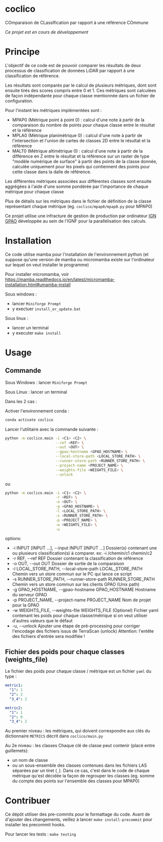 # coclico

COmparaison de CLassIfication par rapport à une référence COmmune

*Ce projet est en cours de développement*

# Principe

L'objectif de ce code est de pouvoir comparer les résultats de deux processus de classification de données LiDAR
par rapport à une classification de référence.

Les résultats sont comparés par le calcul de plusieurs métriques, dont sont ensuite tirés des scores compris entre
0 et 1. Ces métriques sont calculées de façon indépendante pour chaque classe mentionnée dans un fichier de
configuration.

Pour l'instant les métriques implémentées sont :
* MPAP0 (Métrique point à point 0) : calcul d'une note à partir de la comparaison du nombre de points pour chaque classe
entre le résultat et la référence
* MPLA0 (Métrique planimétrique 0) : calcul d'une note à partir de l'intersection et l'union de cartes de classes 2D
entre le résultat et la référence
* MALT0 (Métrique altimétrique 0) : calcul d'une note à partir de la différence en Z entre le résultat et la référence
sur un raster de type "modèle numérique de surface" à partir des points de la classe donnée, calculée uniquement pour
les pixels qui contiennent des points pour cette classe dans la dalle de référence.

Les différentes métriques associées aux différentes classes sont ensuite aggrégées à l'aide d'une somme pondérée par
l'importance de chaque métrique pour chaque classe

Plus de détails sur les métriques dans le fichier de définition de la classe représentant chaque métrique
(eg. `coclico/mpap0/mpap0.py` pour MPAP0)

Ce projet utilise une infracture de gestion de production par ordinateur [IGN GPAO](https://github.com/ign-gpao)
développée au sein de l'IGNF pour la parallélisation des calculs.


# Installation

Ce code utilise mamba pour l'installation de l'environnement python (et suppose qu'une version de mamba ou micromamba
existe sur l'ordinateur sur lequel on veut installer le programme)

Pour installer micromamba, voir https://mamba.readthedocs.io/en/latest/micromamba-installation.html#umamba-install

Sous windows :
* lancer `Miniforge Prompt`
* y exectuer `install_or_update.bat`

Sous linux :
* lancer un terminal
* y executer `make install`

# Usage

## Commande

Sous Windows : lancer `Miniforge Prompt`

Sous Linux : lancer un terminal

Dans les 2 cas :

Activer l'environnement conda :
```bash
conda activate coclico
```

Lancer l'utilitaire avec la commande suivante :

```bash
python -m coclico.main -i <C1> <C2> \
                       --ref <REF> \
                       --out <OUT> \
                       --gpao-hostname <GPAO_HOSTNAME> \
                       --local-store-path <LOCAL_STORE_PATH> \
                       --runner-store-path <RUNNER_STORE_PATH> \
                       --project-name <PROJECT_NAME> \
                       --weights-file <WEIGHTS_FILE> \
                       --unlock
```

ou

```bash
python -m coclico.main -i <C1> <C2> \
                       -r <REF> \
                       -o <OUT> \
                       -g <GPAO_HOSTNAME> \
                       -l <LOCAL_STORE_PATH> \
                       -s <RUNNER_STORE_PATH> \
                       -p <PROJECT_NAME> \
                       -w <WEIGHTS_FILE> \
                       -u
```

options:
*  -i INPUT [INPUT ...], --input INPUT [INPUT ...]
                        Dossier(s) contenant une ou plusieurs classification(s) à comparer. ex: -i
                        /chemin/c1 chemin/c2
*  -r REF, --ref REF     Dossier contenant la classification de référence
*  -o OUT, --out OUT     Dossier de sortie de la comparaison
*  -l LOCAL_STORE_PATH, --local-store-path LOCAL_STORE_PATH
                        Chemin vers un store commun sur le PC qui lance ce script
*  -s RUNNER_STORE_PATH, --runner-store-path RUNNER_STORE_PATH
                        Chemin vers un store commun sur les clients GPAO (Unix path)
*  -g GPAO_HOSTNAME, --gpao-hostname GPAO_HOSTNAME
                        Hostname du serveur GPAO
*  -p PROJECT_NAME, --project-name PROJECT_NAME
                        Nom de projet pour la GPAO
*  -w WEIGHTS_FILE, --weights-file WEIGHTS_FILE
                        (Optionel) Fichier yaml contenant les poids pour chaque classe/métrique si on
                        veut utiliser d'autres valeurs que le défaut
*  -u, --unlock         Ajouter une étape de pré-processing pour corriger l'encodage des fichiers issus de TerraScan (unlock)
                        Attention: l'entête des fichiers d'entrée sera modifiée !



## Fichier des poids pour chaque classes (weights_file)

Le fichier des poids pour chaque classe / métrique est un fichier `yaml` du type :

```yaml
metric1:
  "1": 1
  "2": 2
  "3_4": 2

metric2:
  "1": 1
  "2": 0
  "3_4": 2
```

Au premier niveau : les métriques, qui doivent correspondre aux clés du dictionnaire `METRICS`
décrit dans `coclico/main.py`

Au 2e niveau : les classes
Chaque clé de classe peut contenir (placé entre guillemets):
* un nom de classe
* ou un sous-ensemble des classes contenues dans les fichiers LAS séparées par un tiret (`_`).
Dans ce cas, c'est dans le code de chaque métrique qu'est décidée la façon de regrouper les classes
(eg. somme du compte des points sur l'ensemble des classes pour MPAP0)

# Contribuer

Ce dépôt utiliser des pre-commits pour le formattage du code.
Avant de d'ajouter des changements, veillez à lancer `make install-precommit` pour installer les precommit hooks.

Pour lancer les tests : `make testing`